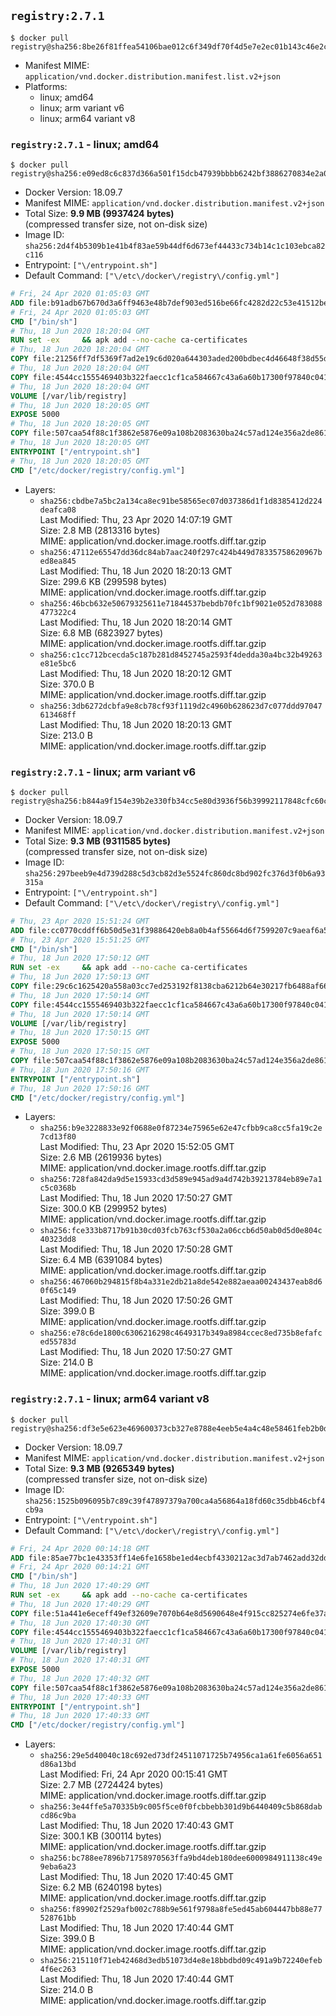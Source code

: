 ## `registry:2.7.1`

```console
$ docker pull registry@sha256:8be26f81ffea54106bae012c6f349df70f4d5e7e2ec01b143c46e2c03b9e551d
```

-	Manifest MIME: `application/vnd.docker.distribution.manifest.list.v2+json`
-	Platforms:
	-	linux; amd64
	-	linux; arm variant v6
	-	linux; arm64 variant v8

### `registry:2.7.1` - linux; amd64

```console
$ docker pull registry@sha256:e09ed8c6c837d366a501f15dcb47939bbbb6242bf3886270834e2a0fa1555234
```

-	Docker Version: 18.09.7
-	Manifest MIME: `application/vnd.docker.distribution.manifest.v2+json`
-	Total Size: **9.9 MB (9937424 bytes)**  
	(compressed transfer size, not on-disk size)
-	Image ID: `sha256:2d4f4b5309b1e41b4f83ae59b44df6d673ef44433c734b14c1c103ebca82c116`
-	Entrypoint: `["\/entrypoint.sh"]`
-	Default Command: `["\/etc\/docker\/registry\/config.yml"]`

```dockerfile
# Fri, 24 Apr 2020 01:05:03 GMT
ADD file:b91adb67b670d3a6ff9463e48b7def903ed516be66fc4282d22c53e41512be49 in / 
# Fri, 24 Apr 2020 01:05:03 GMT
CMD ["/bin/sh"]
# Thu, 18 Jun 2020 18:20:04 GMT
RUN set -ex     && apk add --no-cache ca-certificates
# Thu, 18 Jun 2020 18:20:04 GMT
COPY file:21256ff7df5369f7ad2e19c6d020a644303aded200bdbec4d46648f38d55df78 in /bin/registry 
# Thu, 18 Jun 2020 18:20:04 GMT
COPY file:4544cc1555469403b322faecc1cf1ca584667c43a6a60b17300f97840c04196e in /etc/docker/registry/config.yml 
# Thu, 18 Jun 2020 18:20:04 GMT
VOLUME [/var/lib/registry]
# Thu, 18 Jun 2020 18:20:05 GMT
EXPOSE 5000
# Thu, 18 Jun 2020 18:20:05 GMT
COPY file:507caa54f88c1f3862e5876e09a108b2083630ba24c57ad124e356a2de861d62 in /entrypoint.sh 
# Thu, 18 Jun 2020 18:20:05 GMT
ENTRYPOINT ["/entrypoint.sh"]
# Thu, 18 Jun 2020 18:20:05 GMT
CMD ["/etc/docker/registry/config.yml"]
```

-	Layers:
	-	`sha256:cbdbe7a5bc2a134ca8ec91be58565ec07d037386d1f1d8385412d224deafca08`  
		Last Modified: Thu, 23 Apr 2020 14:07:19 GMT  
		Size: 2.8 MB (2813316 bytes)  
		MIME: application/vnd.docker.image.rootfs.diff.tar.gzip
	-	`sha256:47112e65547dd36dc84ab7aac240f297c424b449d78335758620967bed8ea845`  
		Last Modified: Thu, 18 Jun 2020 18:20:13 GMT  
		Size: 299.6 KB (299598 bytes)  
		MIME: application/vnd.docker.image.rootfs.diff.tar.gzip
	-	`sha256:46bcb632e50679325611e71844537bebdb70fc1bf9021e052d783088477322c4`  
		Last Modified: Thu, 18 Jun 2020 18:20:14 GMT  
		Size: 6.8 MB (6823927 bytes)  
		MIME: application/vnd.docker.image.rootfs.diff.tar.gzip
	-	`sha256:c1cc712bcecda5c187b281d8452745a2593f4dedda30a4bc32b49263e81e5bc6`  
		Last Modified: Thu, 18 Jun 2020 18:20:12 GMT  
		Size: 370.0 B  
		MIME: application/vnd.docker.image.rootfs.diff.tar.gzip
	-	`sha256:3db6272dcbfa9e8cb78cf93f1119d2c4960b628623d7c077ddd97047613468ff`  
		Last Modified: Thu, 18 Jun 2020 18:20:13 GMT  
		Size: 213.0 B  
		MIME: application/vnd.docker.image.rootfs.diff.tar.gzip

### `registry:2.7.1` - linux; arm variant v6

```console
$ docker pull registry@sha256:b844a9f154e39b2e330fb34cc5e80d3936f56b39992117848cfc60c32eee1256
```

-	Docker Version: 18.09.7
-	Manifest MIME: `application/vnd.docker.distribution.manifest.v2+json`
-	Total Size: **9.3 MB (9311585 bytes)**  
	(compressed transfer size, not on-disk size)
-	Image ID: `sha256:297beeb9e4d739d288c5d3cb82d3e5524fc860dc8bd902fc376d3f0b6a93315a`
-	Entrypoint: `["\/entrypoint.sh"]`
-	Default Command: `["\/etc\/docker\/registry\/config.yml"]`

```dockerfile
# Thu, 23 Apr 2020 15:51:24 GMT
ADD file:cc0770cddff6b50d5e31f39886420eb8a0b4af55664d6f7599207c9aeaf6a501 in / 
# Thu, 23 Apr 2020 15:51:25 GMT
CMD ["/bin/sh"]
# Thu, 18 Jun 2020 17:50:12 GMT
RUN set -ex     && apk add --no-cache ca-certificates
# Thu, 18 Jun 2020 17:50:13 GMT
COPY file:29c6c1625420a558a03cc7ed253192f8138cba6212b64e30217fb6488af668e2 in /bin/registry 
# Thu, 18 Jun 2020 17:50:14 GMT
COPY file:4544cc1555469403b322faecc1cf1ca584667c43a6a60b17300f97840c04196e in /etc/docker/registry/config.yml 
# Thu, 18 Jun 2020 17:50:14 GMT
VOLUME [/var/lib/registry]
# Thu, 18 Jun 2020 17:50:15 GMT
EXPOSE 5000
# Thu, 18 Jun 2020 17:50:15 GMT
COPY file:507caa54f88c1f3862e5876e09a108b2083630ba24c57ad124e356a2de861d62 in /entrypoint.sh 
# Thu, 18 Jun 2020 17:50:16 GMT
ENTRYPOINT ["/entrypoint.sh"]
# Thu, 18 Jun 2020 17:50:16 GMT
CMD ["/etc/docker/registry/config.yml"]
```

-	Layers:
	-	`sha256:b9e3228833e92f0688e0f87234e75965e62e47cfbb9ca8cc5fa19c2e7cd13f80`  
		Last Modified: Thu, 23 Apr 2020 15:52:05 GMT  
		Size: 2.6 MB (2619936 bytes)  
		MIME: application/vnd.docker.image.rootfs.diff.tar.gzip
	-	`sha256:728fa842da9d5e15933cd3d589e945ad9a4d742b39213784eb89e7a1c5c0368b`  
		Last Modified: Thu, 18 Jun 2020 17:50:27 GMT  
		Size: 300.0 KB (299952 bytes)  
		MIME: application/vnd.docker.image.rootfs.diff.tar.gzip
	-	`sha256:fce333b8717b91b30cd03fcb763cf530a2a06ccb6d50ab0d5d0e804c40323dd8`  
		Last Modified: Thu, 18 Jun 2020 17:50:28 GMT  
		Size: 6.4 MB (6391084 bytes)  
		MIME: application/vnd.docker.image.rootfs.diff.tar.gzip
	-	`sha256:467060b294815f8b4a331e2db21a8de542e882aeaa00243437eab8d60f65c149`  
		Last Modified: Thu, 18 Jun 2020 17:50:26 GMT  
		Size: 399.0 B  
		MIME: application/vnd.docker.image.rootfs.diff.tar.gzip
	-	`sha256:e78c6de1800c6306216298c4649317b349a8984ccec8ed735b8efafced55783d`  
		Last Modified: Thu, 18 Jun 2020 17:50:27 GMT  
		Size: 214.0 B  
		MIME: application/vnd.docker.image.rootfs.diff.tar.gzip

### `registry:2.7.1` - linux; arm64 variant v8

```console
$ docker pull registry@sha256:df3e5e623e469600373cb327e8788e4eeb5e4a4c48e58461feb2b0d4c7f3c588
```

-	Docker Version: 18.09.7
-	Manifest MIME: `application/vnd.docker.distribution.manifest.v2+json`
-	Total Size: **9.3 MB (9265349 bytes)**  
	(compressed transfer size, not on-disk size)
-	Image ID: `sha256:1525b096095b7c89c39f47897379a700ca4a56864a18fd60c35dbb46cbf4cb9a`
-	Entrypoint: `["\/entrypoint.sh"]`
-	Default Command: `["\/etc\/docker\/registry\/config.yml"]`

```dockerfile
# Fri, 24 Apr 2020 00:14:18 GMT
ADD file:85ae77bc1e43353ff14e6fe1658be1ed4ecbf4330212ac3d7ab7462add32dd39 in / 
# Fri, 24 Apr 2020 00:14:21 GMT
CMD ["/bin/sh"]
# Thu, 18 Jun 2020 17:40:29 GMT
RUN set -ex     && apk add --no-cache ca-certificates
# Thu, 18 Jun 2020 17:40:29 GMT
COPY file:51a441e6eceff49ef32609e7070b64e8d5690648e4f915cc825274e6fe37aed2 in /bin/registry 
# Thu, 18 Jun 2020 17:40:30 GMT
COPY file:4544cc1555469403b322faecc1cf1ca584667c43a6a60b17300f97840c04196e in /etc/docker/registry/config.yml 
# Thu, 18 Jun 2020 17:40:31 GMT
VOLUME [/var/lib/registry]
# Thu, 18 Jun 2020 17:40:31 GMT
EXPOSE 5000
# Thu, 18 Jun 2020 17:40:32 GMT
COPY file:507caa54f88c1f3862e5876e09a108b2083630ba24c57ad124e356a2de861d62 in /entrypoint.sh 
# Thu, 18 Jun 2020 17:40:33 GMT
ENTRYPOINT ["/entrypoint.sh"]
# Thu, 18 Jun 2020 17:40:33 GMT
CMD ["/etc/docker/registry/config.yml"]
```

-	Layers:
	-	`sha256:29e5d40040c18c692ed73df24511071725b74956ca1a61fe6056a651d86a13bd`  
		Last Modified: Fri, 24 Apr 2020 00:15:41 GMT  
		Size: 2.7 MB (2724424 bytes)  
		MIME: application/vnd.docker.image.rootfs.diff.tar.gzip
	-	`sha256:3e44ffe5a70335b9c005f5ce0f0fcbbebb301d9b6440409c5b868dabcd86c9ba`  
		Last Modified: Thu, 18 Jun 2020 17:40:43 GMT  
		Size: 300.1 KB (300114 bytes)  
		MIME: application/vnd.docker.image.rootfs.diff.tar.gzip
	-	`sha256:bc788ee7896b71758970563ffa9bd4deb180dee6000984911138c49e9eba6a23`  
		Last Modified: Thu, 18 Jun 2020 17:40:45 GMT  
		Size: 6.2 MB (6240198 bytes)  
		MIME: application/vnd.docker.image.rootfs.diff.tar.gzip
	-	`sha256:f89902f2529afb002c788b9e561f9798a8fe5ed45ab604447bb88e77528761bb`  
		Last Modified: Thu, 18 Jun 2020 17:40:44 GMT  
		Size: 399.0 B  
		MIME: application/vnd.docker.image.rootfs.diff.tar.gzip
	-	`sha256:215110f71eb42468d3edb51073d4e8e18bbdbd09c491a9b72240efeb4f6ec263`  
		Last Modified: Thu, 18 Jun 2020 17:40:44 GMT  
		Size: 214.0 B  
		MIME: application/vnd.docker.image.rootfs.diff.tar.gzip
